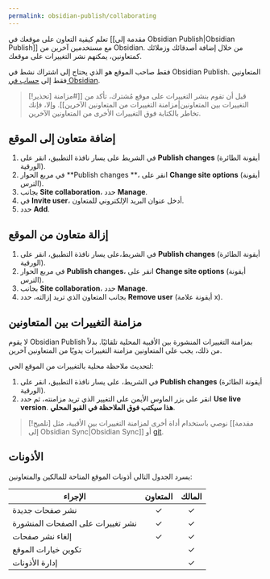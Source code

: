 ```yaml
---
permalink: obsidian-publish/collaborating
---
```


تعلم كيفية التعاون على موقعك في [[مقدمة إلى Obsidian Publish|Obsidian Publish]] مع مستخدمين آخرين من Obsidian. من خلال إضافة أصدقائك وزملائك كمتعاونين، يمكنهم نشر التغييرات على موقعك.

فقط صاحب الموقع هو الذي يحتاج إلى اشتراك نشط في Obsidian Publish. المتعاونين فقط إلى [حساب في Obsidian](https://obsidian.md/account).

> [!تحذير]
> قبل أن تقوم بنشر التغييرات على موقع مُشترك، تأكد من [[#مزامنة التغييرات بين المتعاونين|مزامنة التغييرات من المتعاونين الآخرين]]. وإلا، فإنك تخاطر بالكتابة فوق التغييرات الأخرى من المتعاونين الآخرين.

## إضافة متعاون إلى الموقع

1. في الشريط على يسار نافذة التطبيق، انقر على **Publish changes** (أيقونة الطائرة الورقية).
2. في مربع الحوار **Publish changes **، انقر على **Change site options** (أيقونة الترس).
3. بجانب **Site collaboration**، حدد **Manage**.
4. في **Invite user**، أدخل عنوان البريد الإلكتروني للمتعاون.
5. حدد **Add**.

## إزالة متعاون من الموقع

1. في الشريط،على يسار نافذة التطبيق، انقر على **Publish changes** (أيقونة الطائرة الورقية).
2. في مربع الحوار **Publish changes**، انقر على **Change site options** (أيقونة الترس).
3. بجانب **Site collaboration**، حدد **Manage**.
4. بجانب المتعاون الذي تريد إزالته، حدد **Remove user** (أيقونة علامة x).

## مزامنة التغييرات بين المتعاونين

لا يقوم Obsidian Publish بمزامنة التغييرات المنشورة بين الأقبية المحلية تلقائيًا. بدلاً من ذلك، يجب على المتعاونين مزامنة التغييرات يدويًا من المتعاونين آخرين.

لتحديث ملاحظة محلية بالتغييرات من الموقع الحي:

1. في الشريط، على يسار نافذة التطبيق، انقر على **Publish changes** (أيقونة الطائرة الورقية).
2. انقر على بزر الماوس الأيمن على التغيير الذي تريد مزامنته، ثم حدد **Use live version**. **هذا سيكتب فوق الملاحظة في القبو المحلي**.

> [!تلميح]
> نوصي باستخدام أداة أخرى لمزامنة التغييرات بين الأقبية، مثل [[مقدمة إلى Obsidian Sync|Obsidian Sync]] أو [git](https://git-scm.com/).

## الأذونات

يسرد الجدول التالي أذونات الموقع المتاحة للمالكين والمتعاونين:

| الإجراء                          | المتعاون | المالك |
| -------------------------------- |:--------:|:------:|
| نشر صفحات جديدة                  |    ✓     |   ✓    |
| نشر تغييرات على الصفحات المنشورة |    ✓     |   ✓    |
| إلغاء نشر صفحات                  |    ✓     |   ✓    |
| تكوين خيارات الموقع              |          |   ✓    |
| إدارة الأذونات                   |          |   ✓    |
